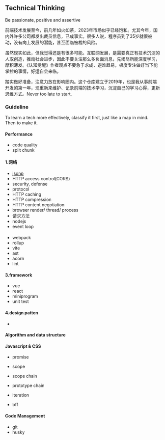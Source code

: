 ## Technical Thinking

Be passionate, positive and assertive

前端技术发展至今，前几年如火如荼，2023年市场似乎已经饱和。尤其今年，国内外许多公司都发出裁员信息，已成事实。很多人说，程序员到了35岁就很被动，没有向上发展的潜能，甚至面临被裁的风险。

虽然现实如此，但我觉得还是有很多可能。互联网发展，是需要真正有技术沉淀的人取创造，推动社会进步，因此不要关注那么多负面消息，先竭尽所能深度学习，厚积薄发。《认知觉醒》作者观点不要急于求成，避难趋易，极度专注做好当下能掌控的事情，好运自会来临。

踏实做好准备，注意力放在影响圈内。这个仓库建立于2019年，也是我从事前端开发的第一年，现重新来维护、记录前端的技术学习，沉淀自己的学习心得，更新思维方式。Never too late to start.

### Guideline

To learn a tech more effectively, classify it first, just like a map in mind. Then to make it.

#### Performance

- code quality
- split chunk

#### 1.网络

- [jsonp]()
- HTTP access control(CORS)
- security, defense
- protocol
- HTTP caching
- HTTP compression
- HTTP content negotiation
- browser render/ thread/ process
- 请求方法
- nodejs
- event loop

#### 

- webpack
- rollup
- vite
- ast
- acorn
- lint

#### 3.framework

- vue
- react
- miniprogram
- unit test

#### 4.design patten
- 

#### Algorithm and data structure


#### Javascript & CSS

- promise
- scope
- scope chain
- prototype chain
- iteration

- bff

#### Code Management

- git
- husky
